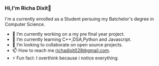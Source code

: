 ### Hi,I'm Richa Dixit👋
I'm a currently enrolled as a Student persuing my Batchelor's degree in Computer Science.

- 🔭 I’m currently working on a my pre final year project.
- 🌱 I’m currently learning C++,DSA,Python and Javascript.
- 👯 I’m looking to collaborate on open source projects.
- 📫 How to reach me richadixit028@gmail.com.
- ⚡ Fun fact: I overthink because i notice everything.

